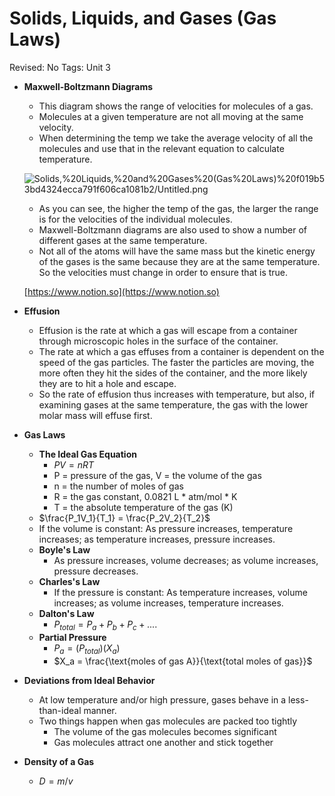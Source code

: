 # Solids, Liquids, and Gases (Gas Laws)

Revised: No
Tags: Unit 3

- **Maxwell-Boltzmann Diagrams**
    - This diagram shows the range of velocities for molecules of a gas.
    - Molecules at a given temperature are not all moving at the same velocity.
    - When determining the temp we take the average velocity of all the molecules and use that in the relevant equation to calculate temperature.
    
    ![Solids,%20Liquids,%20and%20Gases%20(Gas%20Laws)%20f019b53bd4324ecca791f606ca1081b2/Untitled.png](Solids,%20Liquids,%20and%20Gases%20(Gas%20Laws)%20f019b53bd4324ecca791f606ca1081b2/Untitled.png)
    
    - As you can see, the higher the temp of the gas, the larger the range is for the velocities of the individual molecules.
    - Maxwell-Boltzmann diagrams are also used to show a number of different gases at the same temperature.
    - Not all of the atoms will have the same mass but the kinetic energy of the gases is the same because they are at the same temperature. So the velocities must change in order to ensure that is true.
    
    [https://www.notion.so](https://www.notion.so)
    
- **Effusion**
    - Effusion is the rate at which a gas will escape from a container through microscopic holes in the surface of the container.
    - The rate at which a gas effuses from a container is dependent on the speed of the gas particles. The faster the particles are moving, the more often they hit the sides of the container, and the more likely they are to hit a hole and escape.
    - So the rate of effusion thus increases with temperature, but also, if examining gases at the same temperature, the gas with the lower molar mass will effuse first.
- **Gas Laws**
    - **The Ideal Gas Equation**
        - $PV = nRT$
        - P = pressure of the gas, V = the volume of the gas
        - n = the number of moles of gas
        - R = the gas constant, 0.0821 L * atm/mol * K
        - T = the absolute temperature of the gas (K)
    - $\frac{P_1V_1}{T_1} = \frac{P_2V_2}{T_2}$
    - If the volume is constant: As pressure increases, temperature increases; as temperature increases, pressure increases.
    - **Boyle's Law**
        - As pressure increases, volume decreases; as volume increases, pressure decreases.
    - **Charles's Law**
        - If the pressure is constant: As temperature increases, volume increases; as volume increases, temperature increases.
    - **Dalton's Law**
        - $P_{total} = P_a + P_b + P_c + ....$
    - **Partial Pressure**
        - $P_a = (P_{total})(X_a)$
        - $X_a = \frac{\text{moles of gas A}}{\text{total moles of gas}}$
- **Deviations from Ideal Behavior**
    - At low temperature and/or high pressure, gases behave in a less-than-ideal manner.
    - Two things happen when gas molecules are packed too tightly
        - The volume of the gas molecules becomes significant
        - Gas molecules attract one another and stick together
- **Density of a Gas**
    - $D = m/v$